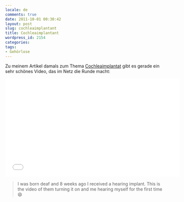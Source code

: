 ```yaml
---
locale: de
comments: true
date: 2011-10-01 00:30:42
layout: post
slug: cochleaimplantant
title: Cochleaimplantant
wordpress_id: 2154
categories:
tags:
- Gehörlose
---
```


Zu meinem Artikel damals zum Thema [Cochleaimplantat](http://blog.wannawork.de/2010/05/29/blinde-werden-sehen-gelahmte-gehen-und-taube-horen/) gibt es gerade ein sehr schönes Video, das im Netz die Runde macht:

<iframe width="560" height="315" src="//www.youtube.com/embed/LsOo3jzkhYA" frameborder="0" allowfullscreen=""></iframe>

> I was born deaf and 8 weeks ago I received a hearing implant. This is the video of them turning it on and me hearing myself for the first time :smile: 

